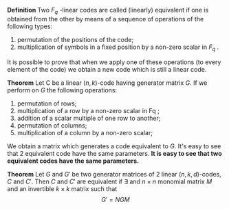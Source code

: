 **Definition**
Two $F_{q}$ -linear codes are called (linearly) equivalent if one is obtained from the other by means of a sequence of operations of the following types:
1. permutation of the positions of the code;
2. multiplication of symbols in a fixed position by a non-zero scalar in $F_q$ .
 
It is possible to prove that when we apply one of these operations (to every element of the code) we obtain a new code which is still a linear code.

**Theorem**
Let C be a linear $(n, k)$-code having generator matrix $G$. If we perform on $G$ the following operations:
1. permutation of rows;
2. multiplication of a row by a non-zero scalar in Fq ;
3. addition of a scalar multiple of one row to another;
4. permutation of columns;
5. multiplication of a column by a non-zero scalar; 

We obtain a matrix which generates a code equivalent to $G$. It's easy to see that 2 equivalent code have the same parameters.
**It is easy to see that two equivalent codes have the same parameters.**

**Theorem**
Let $G$ and $G'$ be two generator matrices of 2 linear $(n,k,d)$-codes, $C$ and $C'$. Then $C$ and $C'$ are equivalent if $\exists$
and $n\times n$ monomial matrix $M$ and an invertible $k\times k$ matrix such that 
$$
G'=NGM
$$

